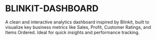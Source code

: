 # BLINKIT-DASHBOARD
A clean and interactive analytics dashboard inspired by Blinkit, built to visualize key business metrics like Sales, Profit, Customer Ratings, and Items Ordered. Ideal for quick insights and performance tracking.
